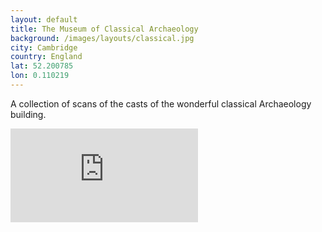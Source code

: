 ```yaml
---
layout: default
title: The Museum of Classical Archaeology
background: /images/layouts/classical.jpg
city: Cambridge
country: England
lat: 52.200785
lon: 0.110219
---
```

A collection of scans of the casts of the wonderful classical Archaeology building.

<div class="embed-responsive embed-responsive-4by3 mb-3">
    <iframe title="A 3D model" class="embed-responsive-item" src="https://sketchfab.com/playlists/embed?collection=1ce2a67453dd404e83d5debc6de6794c" frameborder="0" allow="autoplay; fullscreen; vr" mozallowfullscreen="true" webkitallowfullscreen="true"></iframe>
</div>
